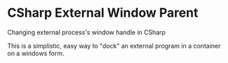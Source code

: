 # CSharp External Window Parent
Changing external process's window handle in CSharp

This is a simplistic, easy way to "dock" an external program in a container on a windows form.

